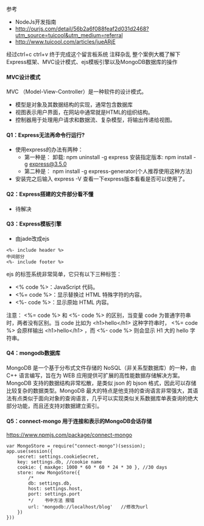 参考 
- NodeJs开发指南
- http://ourjs.com/detail/56b2a6f088feaf2d031d2468?utm_source=tuicool&utm_medium=referral
- http://www.tuicool.com/articles/jueARjE

经过ctrl+c ctrl+v 终于完成这个留言板系统 
注释杂乱 
整个案例大概了解下Express框架、MVC设计模式、ejs模板引擎以及MongoDB数据库的操作
#### MVC设计模式
MVC （Model-View-Controller）是一种软件的设计模式。
- 模型是对象及其数据结构的实现，通常包含数据库
- 视图表示用户界面，在网站中通常就是HTML的组织结构。
- 控制器用于处理用户请求和数据流、复杂模型，将输出传递给视图。


#### Q1：Express无法再命令行运行?
- 使用express的办法有两种：
    + 第一种是：
卸载: npm uninstall -g express
安装指定版本: npm install -g express@3.5.0
    + 第二种是：
npm install -g express-generator(个人推荐使用这种方法)
- 安装完之后输入 express -V 查看一下express版本看看是否可以使用了。

#### Q2：Express搭建的文件部分看不懂
- 待解决

#### Q3：Express模板引擎
- 由jade改成ejs
```
<%- include header %>
中间部分
<%- include footer %>
```

ejs 的标签系统非常简单，它只有以下三种标签：
- <% code %>：JavaScript 代码。
- <%= code %>：显示替换过 HTML 特殊字符的内容。
- <%- code %>：显示原始 HTML 内容。

注意：  <%= code %> 和  <%- code %> 的区别，当变量 code 为普通字符串时，两者没有区别。当 code 比如为  \<h1>hello\</h1> 这种字符串时， <%= code %> 会原样输出  \<h1>hello\</h1> ，而  <%- code %> 则会显示 H1 大的 hello 字符串。

#### Q4：mongodb数据库
MongoDB 是一个基于分布式文件存储的 NoSQL（非关系型数据库）的一种，由 C++ 语言编写，旨在为 WEB 应用提供可扩展的高性能数据存储解决方案。MongoDB 支持的数据结构非常松散，是类似 json 的 bjson 格式，因此可以存储比较复杂的数据类型。MongoDB 最大的特点是他支持的查询语言非常强大，其语法有点类似于面向对象的查询语言，几乎可以实现类似关系数据库单表查询的绝大部分功能，而且还支持对数据建立索引。

#### Q5：connect-mongo 用于连接和表示的MongoDB会话存储
https://www.npmjs.com/package/connect-mongo
```
var MongoStore = require("connect-mongo")(session);
app.use(session({
    secret: settings.cookieSecret,
    key: settings.db, //cookie name
    cookie: { maxAge: 1000 * 60 * 60 * 24 * 30 }, //30 days
    store: new MongoStore({
        /*
        db: settings.db,
        host: settings.host,
        port: settings.port
        */    书中方法 报错
        url: 'mongodb://localhost/blog'   //修改为url 
    })
}))
```



